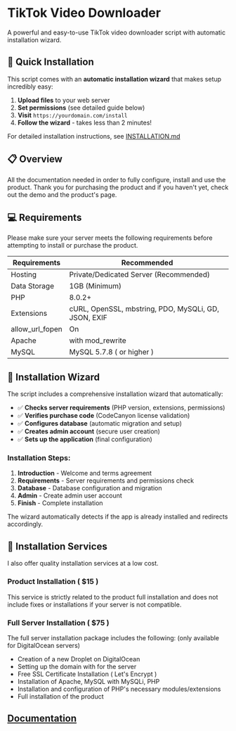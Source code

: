 # TikTok Video Downloader

A powerful and easy-to-use TikTok video downloader script with automatic installation wizard.

## 🚀 Quick Installation

This script comes with an **automatic installation wizard** that makes setup incredibly easy:

1. **Upload files** to your web server
2. **Set permissions** (see detailed guide below)
3. **Visit** `https://yourdomain.com/install`
4. **Follow the wizard** - takes less than 2 minutes!

For detailed installation instructions, see [INSTALLATION.md](INSTALLATION.md)

## 📋 Overview

All the documentation needed in order to fully configure, install and use the product. Thank you for purchasing the product and if you haven't yet, check out the demo and the product's page.
##  💻 Requirements

Please make sure your server meets the following requirements before attempting to install or purchase the product.

| Requirements    | Recommended                                           |
|-----------------|-------------------------------------------------------|
| Hosting         | Private/Dedicated Server (Recommended)                |
| Data Storage    | 1GB (Minimum)                                         |
| PHP             | 8.0.2+                                                |
| Extensions      | cURL, OpenSSL, mbstring, PDO, MySQLi, GD, JSON, EXIF  |
| allow_url_fopen | On                                                    |
| Apache          | with mod_rewrite                                      |
| MySQL           | MySQL 5.7.8 ( or higher )                             |

## 🔧 Installation Wizard

The script includes a comprehensive installation wizard that automatically:

- ✅ **Checks server requirements** (PHP version, extensions, permissions)
- ✅ **Verifies purchase code** (CodeCanyon license validation)
- ✅ **Configures database** (automatic migration and setup)
- ✅ **Creates admin account** (secure user creation)
- ✅ **Sets up the application** (final configuration)

### Installation Steps:
1. **Introduction** - Welcome and terms agreement
2. **Requirements** - Server requirements and permissions check
3. **Database** - Database configuration and migration
4. **Admin** - Create admin user account
5. **Finish** - Complete installation

The wizard automatically detects if the app is already installed and redirects accordingly.

## 💼️ Installation Services
I also offer quality installation services at a low cost.
### Product Installation ( $15 )
This service is strictly related to the product full installation and does not include fixes or installations if your server is not compatible.
### Full Server Installation ( $75 )
The full server installation package includes the following: (only available for DigitalOcean servers)
- Creation of a new Droplet on DigitalOcean
- Setting up the domain with for the server
- Free SSL Certificate Installation ( Let's Encrypt )
- Installation of Apache, MySQL with MySQLi, PHP
- Installation and configuration of PHP's necessary modules/extensions
- Full installation of the product
## [Documentation](https://tiktok.docs.codespikex.com)
